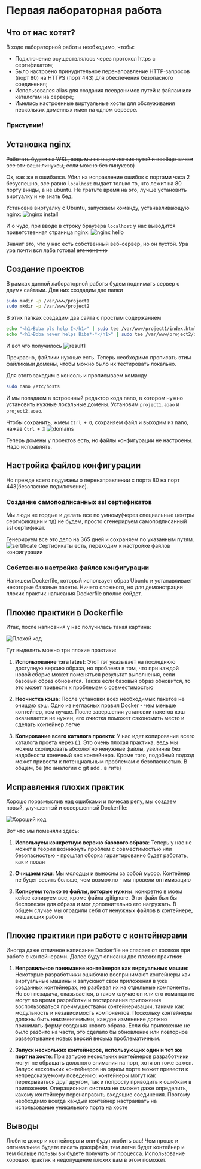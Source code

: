 # Первая лабораторная работа

## Что от нас хотят?

В ходе лабораторной работы необходимо, чтобы:

* Подключение осуществлялось через протокол https с сертификатом;
* Было настроено принудительное перенаправление HTTP-запросов (порт 80) на HTTPS (порт 443) для обеспечения безопасного соединения;
* Использовался alias для создания псевдонимов путей к файлам или каталогам на сервере;
* Имелись настроенные виртуальные хосты для обслуживания нескольких доменных имен на одном сервере.

### Приступим!

## Установка nginx

~~Работать будем на WSL, ведь мы не ищем легких путей и вообще зачем все эти ваши линуксы, если можно без линуксов)~~

Ох, как же я ошибался. Убил на исправление ошибок с портами часа 2 безуспешно, все равно `localhost` выдает только то, что лежит на 80 порту винды, а не ubuntu. Не тратьте время на это, лучше установить виртуалку и не знать бед.

Установив виртуалку с Ubuntu, запускаем команду, устанавливающую nginx: 
![nginx install](img/1.png)

И о чудо, при вводе в строку браузера `localhost` у нас выводится приветственная страница nginx:
![nginx hello](img/2.png)

Значит это, что у нас есть собственный веб-сервер, но он пустой. Ура ура почти вся лаба готова! ~~ага конечно~~

## Создание проектов
В рамках данной лабораторной работы будем поднимать сервер с двумя сайтами. Для них создадим две папки
```bash
sudo mkdir -p /var/www/project1
sudo mkdir -p /var/www/project2
```

В этих папках создадим два сайта с простым содержанием
```bash
echo "<h1>Boba pls help I</h1>" | sudo tee /var/www/project1/index.html
echo "<h1>Boba never helps Biba*-*</h1>" | sudo tee /var/www/project2/index.html
```
И вот что получилось
![result1](img/3.png)

Прекрасно, файлики нужные есть. Теперь необходимо прописать этим файликами домены, чтобы можно было их тестировать локально.

Для этого заходим в консоль и прописываем команду
```bash
sudo nano /etc/hosts
```
И мы попадаем в встроенный редактор кода nano, в котором нужно установить нужные локальные домены. Установим `project1.aoao` и `project2.aoao`.

Чтобы сохранить, жмем `Ctrl + O`, сохраняем файл и выходим из nano, нажав `Ctrl + X`
![domains](img/4.png)

Теперь домены у проектов есть, но файлы конфигурации не настроены. Надо исправлять.

## Настройка файлов конфигурации
Но прежде всего подумаем о перенаправлении с порта 80 на порт 443(безопасное подключение).

### Создание самоподписанных ssl сертификатов
Мы люди не гордые и делать все по умному(через специальные центры сертификации и тд) не будем, просто сгенерируем самоподписанный ssl сертификат.

Генерируем все это дело на 365 дней и сохраняем по указанным путям.
![sertificate](img/5.png)
Сертификаты есть, переходим к настройке файлов конфигурации

### Собственно настройка файлов конфигурации




















Напишем Dockerfile, который использует образ Ubuntu и устанавливает некоторые базовые пакеты. Ничего сложного, но для демонстрации плохих практик написания Dockerfile вполне сойдет.

## Плохие практики в Dockerfile
Итак, после написания у нас получилась такая картина:

![Плохой код](img/bad.png)

Тут выделить можно три плохие практики:

1. **Использование тэга latest**: Этот тэг указывает на последнюю доступную версию образа, но проблема в том, что при каждой новой сборке может поменяться результат выполнения, если базовый образ обновится. Также если базовый образ обновится, то это может привести к проблемам с совместимостью

2. **Неочистка кэша**: После установки всех необходимых пакетов не очищаю кэш. Одно из негласных правил Docker - чем меньше контейнер, тем лучше. После завершения установки пакетов кэш оказывается не нужен, его очистка поможет сэкономить место и сделать контейнер легче
   
3. **Копирование всего каталога проекта**: У нас идет копирование всего каталога проета через (.). Это очень плохая практика, ведь мы можем скопировать абсолютно ненужные файлы, увеличив без надобности конечный вес контейнера. Кроме того, подобный подход может привести к потенциальным проблемам с безопасностью. В общем, бе (по аналогии с git add . в гите)

## Исправления плохих практик
Хорошо поразмыслив над ошибками и почесав репу, мы создаем новый, улучшенный и совершенный Dockerfile:

![Хороший код](img/good.png)

Вот что мы поменяли здесь:
1. **Используем конкретную версию базового образа**: Теперь у нас не может в теории возникнуть проблем с совместимостью или безопасностью - прошлая сборка гарантированно будет работать, как и новая

2. **Очищаем кэш**: Мы молодцы и выносим за собой мусор. Контейнер не будет весить больше, чем возможно - мы провели оптимизацию

3. **Копируем только те файлы, которые нужны**: конкретно в моем кейсе копируем все, кроме файла .gitignore. Этот файл был бы бесполезен для образа и мог дополнительно его нагружать. В общем случае мы оградили себя от ненужных файлов в контейнере, мешающих работе

## Плохие практики при работе с контейнерами

Иногда даже отличное написание Dockerfile не спасает от косяков при работе с контейнерами. Далее будут описаны две плохих практики:

1. **Неправильное понимание контейнеров как виртуальных машин**: Некоторые разработчики ошибочно воспринимают контейнеры как виртуальные машины и запускают свои приложения в уже созданных контейнерах, не разбивая их на отдельные компоненты. Но вот незадача, оказывается, в таком случае он или его команда не могут во время разработки и тестирования приложения воспользоваться преимуществами контейнеризации, такими как модульность и независимость компонентов. Поскольку контейнеры должны быть неизменяемыми, каждое изменение должно принимать форму создания нового образа. Если бы приложение не было разбито на части, это сделало бы обновление или повторное развертывание новых версий весьма проблематичным.

2. **Запуск нескольких контейнеров, использующих один и тот же порт на хосте**: При запуске нескольких контейнеров разработчики могут не обращать должного внимания на порт, хотя он тоже важен. Запуск нескольких контейнеров на одном порте может привести к непредсказуемому поведению: контейнеры могут как перекрываться друг другом, так и попросту приводить к ошибкам в приложении. Операционная система не сможет даже определить, какому контейнеру перенаправить входящие соединения. Поэтому необходимо всегда каждый контейнер настраивать на использование уникального порта на хосте

## Выводы

Любите докер и контейнеры и они будут любить вас! Чем проще и оптимальнее будете писать докерфайл, тем легче будет контейнер и тем больше пользы вы будете получать от процесса. Использование хороших практик и недопущение плохих вам в этом поможет.

